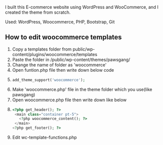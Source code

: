 I built this E-commerce website using WordPress and WooCommerce, and I created the theme from scratch.

Used: WordPress, Woocommerce, PHP, Bootstrap, Git


## How to edit woocommerce templates

1. Copy a templates folder from public/wp-content/plugins/woocommerce/templates
2. Paste the folder in /public/wp-content/themes/pawsgang/
3. Change the name of folder as 'woocommerce'
4. Open funtion.php file then write down below code
5. ```php
   add_theme_support('woocommerce');
   ```
6. Make 'woocommerce.php' file in the theme folder which you use(like pawsgang)
7. Open woocommerce.php file then write down like below
8. ```php
   <?php get_header(); ?>
    <main class="container pt-5">
      <?php woocommerce_content(); ?>
    </main>
   <?php get_footer(); ?>
   ```
9. Edit wc-template-functions.php
